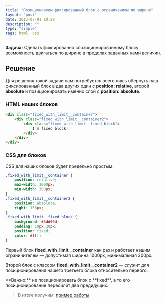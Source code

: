 ```yaml
---
title: "Позиционируем фиксированный блок с ограничением по ширине"
layout: "post"
date: 2013-07-01 10:20
description: ""
type: "simple"
tags: html, css
---
```


**Задача:** Сделать фиксированно спозиционированному блоку возможность двигаться по ширине в пределах заданных нами величин.

## Решение

Для решения такой задачи нам потребуется всего лишь обернуть наш фиксированный блок в два других один с **position: relative**, второй **absolute** и позиционировать именно слой с **position: absolute**.

### HTML наших блоков

```html
<div class="fixed_with_limit__container">
    <div class="fixed_with_limit__container2">
        <div class="fixed_with_limit__fixed_block">
            I`m fixed block!
        </div>
    </div>
</div>
```

### CSS для блоков

CSS для наших блоков будет предельно простым:

```css
.fixed_with_limit__container {
    position: relative;
    max-width: 1000px;
    min-width: 300px;
}
.fixed_with_limit__container2 {
    position: absolute;
    right: 156px;
}
.fixed_with_limit__fixed_block {
    background: #5dd09d;
    padding: 10px 20px;
    position: fixed;
    color: #fff;
}
```

Первый блок **fixed_with_limit__container** как раз и работает нашим ограничителем — допустимая ширина 1000px, минимальная 300px.

Второй блок с классом **fixed_with_limit__container2** — служит для позиционирования нашего третьего блока относительно первого.

<p class="-notice">
**Важно:** не позиционировать блок с **fixed**, а то его позиционирование пересилит два предидущих.
</p>

> В итоге получим: [пример работы](/examples/fixed_with_limit/index.html)
